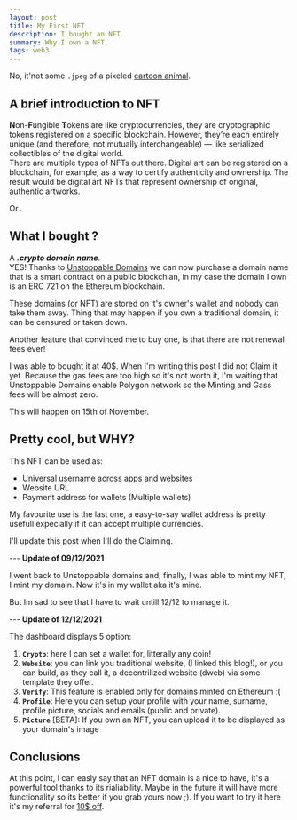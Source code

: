 ```yaml
---
layout: post
title: My First NFT
description: I bought an NFT. 
summary: Why I own a NFT.  
tags: web3
---
```


No, it'not some `.jpeg` of a pixeled [cartoon animal](https://opensea.io/collection/cyberkongz).

## A brief introduction to NFT

**N**on-**F**ungible **T**okens are like cryptocurrencies, they are cryptographic tokens registered on a specific blockchain. However, they’re each entirely unique (and therefore, not mutually interchangeable) — like serialized collectibles of the digital world. <br>
There are multiple types of NFTs out there. Digital art can be registered on a blockchain, for example, as a way to certify authenticity and ownership. The result would be digital art NFTs that represent ownership of original, authentic artworks.

Or..

## What I bought ?

A ***.crypto domain name***. <br>
YES! Thanks to [Unstoppable Domains](https://unstoppabledomains.com/) we can now purchase a domain name that is a smart contract on a public blockchian, in my case the domain I own is an ERC 721 on the Ethereum blockchain. 

These domains (or NFT) are stored on it's owner's wallet and nobody can take them away. 
Thing that may happen if you own a traditional domain, it can be censured or taken down.

Another feature that convinced me to buy one, is that there are not renewal fees ever!

I was able to bought it at 40$. When I'm writing this post I did not Claim it yet. Because the gas fees are too high so it's not worth it, I'm waiting that Unstoppable Domains enable Polygon network so the Minting and Gass fees will be almost zero.
 
This will happen on 15th of November.

## Pretty cool, but WHY?

This NFT can be used as:

- Universal username across apps and websites
- Website URL
- Payment address for wallets (Multiple wallets)

My favourite use is the last one, a easy-to-say wallet address is pretty usefull expecially if it can accept multiple currencies. 


I'll update this post when I'll do the Claiming.


--- **Update of 09/12/2021**

I went back to Unstoppable domains and, finally, I was able to mint my NFT, I mint my domain. Now it's in my wallet aka it's mine.

But Im sad to see that I have to wait untill 12/12 to manage it.

--- **Update of 12/12/2021**

The dashboard displays 5 option:

1. **`Crypto`**: here I can set a wallet for, litterally any coin!
2. **`Website`**: you can link you traditional website, (I linked this blog!), or you can build, as they call it, a decentrilized website (dweb) via some template they offer.
3. **`Verify`**: This feature is enabled only for domains minted on Ethereum :(
4. **`Profile`**: Here you can setup your profile with your name, surname, profile picture, socials and emails (public and private).
5. **`Picture`** [BETA]: If you own an NFT, you can upload it to be displayed as your domain's image

## Conclusions

At this point, I can easly say that an NFT domain is a nice to have, it's a powerful tool thanks to  its rialiability. Maybe in the future it will have more functionality so its better if you grab yours now ;).
If you want to try it here it's my referral for [10$ off](https://unstoppabledomains.com/?ref=97f9bc9954454aa).
